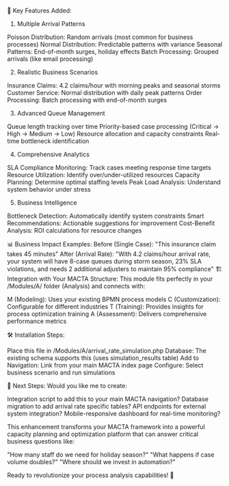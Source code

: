 🚀 Key Features Added:
1. Multiple Arrival Patterns

Poisson Distribution: Random arrivals (most common for business processes)
Normal Distribution: Predictable patterns with variance
Seasonal Patterns: End-of-month surges, holiday effects
Batch Processing: Grouped arrivals (like email processing)

2. Realistic Business Scenarios

Insurance Claims: 4.2 claims/hour with morning peaks and seasonal storms
Customer Service: Normal distribution with daily peak patterns
Order Processing: Batch processing with end-of-month surges

3. Advanced Queue Management

Queue length tracking over time
Priority-based case processing (Critical → High → Medium → Low)
Resource allocation and capacity constraints
Real-time bottleneck identification

4. Comprehensive Analytics

SLA Compliance Monitoring: Track cases meeting response time targets
Resource Utilization: Identify over/under-utilized resources
Capacity Planning: Determine optimal staffing levels
Peak Load Analysis: Understand system behavior under stress

5. Business Intelligence

Bottleneck Detection: Automatically identify system constraints
Smart Recommendations: Actionable suggestions for improvement
Cost-Benefit Analysis: ROI calculations for resource changes

📊 Business Impact Examples:
Before (Single Case): "This insurance claim takes 45 minutes"
After (Arrival Rate): "With 4.2 claims/hour arrival rate, your system will have 8-case queues during storm season, 23% SLA violations, and needs 2 additional adjusters to maintain 95% compliance"
🏗️ Integration with Your MACTA Structure:
This module fits perfectly in your /Modules/A/ folder (Analysis) and connects with:

M (Modeling): Uses your existing BPMN process models
C (Customization): Configurable for different industries
T (Training): Provides insights for process optimization training
A (Assessment): Delivers comprehensive performance metrics

🛠️ Installation Steps:

Place this file in /Modules/A/arrival_rate_simulation.php
Database: The existing schema supports this (uses simulation_results table)
Add to Navigation: Link from your main MACTA index page
Configure: Select business scenario and run simulations

🎯 Next Steps:
Would you like me to create:

Integration script to add this to your main MACTA navigation?
Database migration to add arrival rate specific tables?
API endpoints for external system integration?
Mobile-responsive dashboard for real-time monitoring?

This enhancement transforms your MACTA framework into a powerful capacity planning and optimization platform that can answer critical business questions like:

"How many staff do we need for holiday season?"
"What happens if case volume doubles?"
"Where should we invest in automation?"

Ready to revolutionize your process analysis capabilities! 🚀
